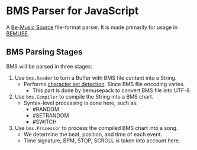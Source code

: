 
BMS Parser for JavaScript
=========================

A [Be-Music Source](http://en.wikipedia.org/wiki/Be-Music_Source) file-format parser.
It is made primarily for usage in [BEMUSE](https://github.com/bemusic/bemuse).


BMS Parsing Stages
------------------

BMS will be parsed in three stages:

1. Use `bms.Reader` to turn a Buffer with BMS file content into a String.
    - Performs [character set detection](http://hitkey.nekokan.dyndns.info/cmds.htm#CHARSET). Since BMS file encoding varies.
        - This part is done by bemusepack to convert BMS file into UTF-8.
2. Use `bms.Compiler` to compile the String into a BMS chart.
    - Syntax-level processing is done here, such as:
        - \#RANDOM
        - \#SETRANDOM
        - \#SWITCH
3. Use `bms.Processor` to process the compiled BMS chart into a song.
    - We determine the beat, position, and time of each event.
    - Time signature, BPM, STOP, SCROLL is taken into account here.
